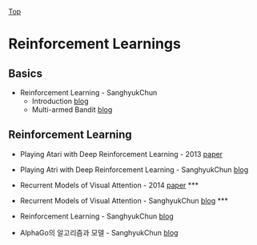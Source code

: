 [Top](README.md)

# Reinforcement Learnings

## Basics

* Reinforcement Learning - SanghyukChun
  * Introduction [blog](http://sanghyukchun.github.io/76/)
  * Multi-armed Bandit [blog](http://sanghyukchun.github.io/96/)
    

## Reinforcement Learning

* Playing Atari with Deep Reinforcement Learning - 2013 [paper](https://arxiv.org/pdf/1312.5602.pdf)

* Playing Atri with Deep Reinforcement Learning - SanghyukChun [blog](http://sanghyukchun.github.io/90/)

* Recurrent Models of Visual Attention - 2014 [paper](https://arxiv.org/pdf/1406.6247.pdf) ***

* Recurrent Models of Visual Attention - SanghyukChun [blog](http://sanghyukchun.github.io/91/) ***

* Reinforcement Learning - SanghyukChun [blog](http://sanghyukchun.github.io/76/)

* AlphaGo의 알고리즘과 모델 - SanghyukChun [blog](http://sanghyukchun.github.io/97/)
